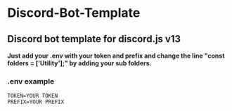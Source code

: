 # Discord-Bot-Template

## Discord bot template for discord.js v13

__Just add your .env with your token and prefix and change the line "const folders = ['Utility'];" by adding your sub folders.__

### .env example
```
TOKEN=YOUR TOKEN
PREFIX=YOUR PREFIX
```
